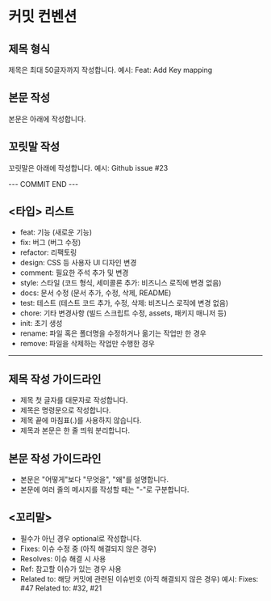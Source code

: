 # 커밋 컨벤션

## 제목 형식
제목은 최대 50글자까지 작성합니다. 예시: Feat: Add Key mapping

## 본문 작성
본문은 아래에 작성합니다.

## 꼬릿말 작성
꼬릿말은 아래에 작성합니다. 예시: Github issue #23

--- COMMIT END ---

## <타입> 리스트
- feat: 기능 (새로운 기능)
- fix: 버그 (버그 수정)
- refactor: 리팩토링
- design: CSS 등 사용자 UI 디자인 변경
- comment: 필요한 주석 추가 및 변경
- style: 스타일 (코드 형식, 세미콜론 추가: 비즈니스 로직에 변경 없음)
- docs: 문서 수정 (문서 추가, 수정, 삭제, README)
- test: 테스트 (테스트 코드 추가, 수정, 삭제: 비즈니스 로직에 변경 없음)
- chore: 기타 변경사항 (빌드 스크립트 수정, assets, 패키지 매니저 등)
- init: 초기 생성
- rename: 파일 혹은 폴더명을 수정하거나 옮기는 작업만 한 경우
- remove: 파일을 삭제하는 작업만 수행한 경우

------------------

## 제목 작성 가이드라인
- 제목 첫 글자를 대문자로 작성합니다.
- 제목은 명령문으로 작성합니다.
- 제목 끝에 마침표(.)를 사용하지 않습니다.
- 제목과 본문은 한 줄 띄워 분리합니다.

## 본문 작성 가이드라인
- 본문은 "어떻게"보다 "무엇을", "왜"를 설명합니다.
- 본문에 여러 줄의 메시지를 작성할 때는 "-"로 구분합니다.

## <꼬리말>
- 필수가 아닌 경우 optional로 작성합니다.
- Fixes: 이슈 수정 중 (아직 해결되지 않은 경우)
- Resolves: 이슈 해결 시 사용
- Ref: 참고할 이슈가 있는 경우 사용
- Related to: 해당 커밋에 관련된 이슈번호 (아직 해결되지 않은 경우)
  예시: Fixes: #47 Related to: #32, #21
